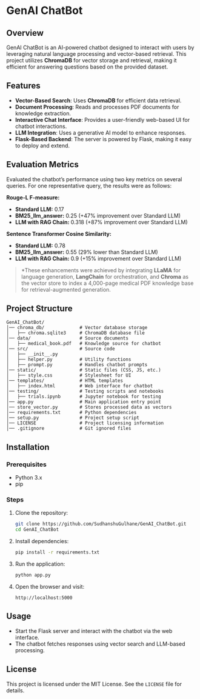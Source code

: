 # GenAI ChatBot

## Overview
GenAI ChatBot is an AI-powered chatbot designed to interact with users by leveraging natural language processing and vector-based retrieval. This project utilizes **ChromaDB** for vector storage and retrieval, making it efficient for answering questions based on the provided dataset.

## Features
- **Vector-Based Search**: Uses **ChromaDB** for efficient data retrieval.
- **Document Processing**: Reads and processes PDF documents for knowledge extraction.
- **Interactive Chat Interface**: Provides a user-friendly web-based UI for chatbot interactions.
- **LLM Integration**: Uses a generative AI model to enhance responses.
- **Flask-Based Backend**: The server is powered by Flask, making it easy to deploy and extend.

## Evaluation Metrics

Evaluated the chatbot’s performance using two key metrics on several queries. For one representative query, the results were as follows:

**Rouge-L F-measure:**
- **Standard LLM:** 0.17
- **BM25_llm_answer:** 0.25 (+47% improvement over Standard LLM)
- **LLM with RAG Chain:** 0.318 (+87% improvement over Standard LLM)

**Sentence Transformer Cosine Similarity:**
- **Standard LLM:** 0.78
- **BM25_llm_answer:** 0.55 (29% lower than Standard LLM)
- **LLM with RAG Chain:** 0.9 (+15% improvement over Standard LLM)

> *These enhancements were achieved by integrating **LLaMA** for language generation, **LangChain** for orchestration, and **Chroma** as the vector store to index a 4,000-page medical PDF knowledge base for retrieval-augmented generation.

## Project Structure
```
GenAI_ChatBot/
│── chroma_db/             # Vector database storage
│   ├── chroma.sqlite3     # ChromaDB database file
│── data/                  # Source documents
│   ├── medical_book.pdf   # Knowledge source for chatbot
│── src/                   # Source code
│   ├── __init__.py
│   ├── helper.py          # Utility functions
│   ├── prompt.py          # Handles chatbot prompts
│── static/                # Static files (CSS, JS, etc.)
│   ├── style.css          # Stylesheet for UI
│── templates/             # HTML templates
│   ├── index.html         # Web interface for chatbot
│── testing/               # Testing scripts and notebooks
│   ├── trials.ipynb       # Jupyter notebook for testing
│── app.py                 # Main application entry point
│── store_vector.py        # Stores processed data as vectors
│── requirements.txt       # Python dependencies
│── setup.py               # Project setup script
│── LICENSE                # Project licensing information
│── .gitignore             # Git ignored files
```

## Installation
### Prerequisites
- Python 3.x
- pip

### Steps
1. Clone the repository:
   ```bash
   git clone https://github.com/SudhanshuGulhane/GenAI_ChatBot.git
   cd GenAI_ChatBot
   ```
2. Install dependencies:
   ```bash
   pip install -r requirements.txt
   ```
3. Run the application:
   ```bash
   python app.py
   ```
4. Open the browser and visit:
   ```
   http://localhost:5000
   ```

## Usage
- Start the Flask server and interact with the chatbot via the web interface.
- The chatbot fetches responses using vector search and LLM-based processing.

## License
This project is licensed under the MIT License. See the `LICENSE` file for details.

